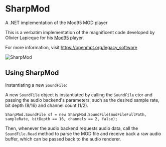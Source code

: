 # SharpMod
A .NET implementation of the Mod95 MOD player

This is a verbatim implementation of the magnificent code developed by Olivier Lapicque for his [Mod95](https://download.openmpt.org/archive/mod95/) player.

For more information, visit https://openmpt.org/legacy_software

![SharpMod](https://xfx.net/stackoverflow/sharpMod/sm05.png)

## Using SharpMod

Instantiating a new `SoundFile`:

A new `SoundFile` object is instantiated by calling the `SoundFile` ctor and passing the audio backend's parameters, such as the desired sample rate, bit depth (8/16) and channel count (1/2).

    SharpMod.SoundFile sf = new SharpMod.SoundFile(modFileFullPath, sampleRate, bitDepth == 16, channels == 2, false);
  
Then, whenever the audio backend requests audio data, call the `SoundFile.Read` method to parse the MOD file and receive back a raw audio buffer, which can be passed back to the audio renderer.
